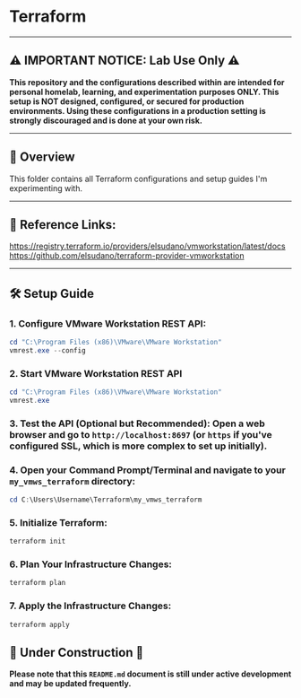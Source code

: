 # Terraform

---

## ⚠️ IMPORTANT NOTICE: Lab Use Only ⚠️

**This repository and the configurations described within are intended for personal homelab, learning, and experimentation purposes ONLY. This setup is NOT designed, configured, or secured for production environments. Using these configurations in a production setting is strongly discouraged and is done at your own risk.**

---

## 🚀 Overview

This folder contains all Terraform configurations and setup guides I'm experimenting with.

---

## 🔗 Reference Links:
https://registry.terraform.io/providers/elsudano/vmworkstation/latest/docs
https://github.com/elsudano/terraform-provider-vmworkstation

---

## 🛠️ Setup Guide

### 1. Configure VMware Workstation REST API:
```powershell
cd "C:\Program Files (x86)\VMware\VMware Workstation"
vmrest.exe --config
```
### 2. Start VMware Workstation REST API
```powershell
cd "C:\Program Files (x86)\VMware\VMware Workstation"
vmrest.exe
```
### 3. Test the API (Optional but Recommended): Open a web browser and go to `http://localhost:8697` (or `https` if you've configured SSL, which is more complex to set up initially).

### 4. Open your Command Prompt/Terminal and navigate to your `my_vmws_terraform` directory:
```powershell	
cd C:\Users\Username\Terraform\my_vmws_terraform
```
### 5. Initialize Terraform:
```powershell	
terraform init
```
### 6. Plan Your Infrastructure Changes:
```powershell		
terraform plan
```
### 7. Apply the Infrastructure Changes:
```powershell		
terraform apply
```

## 🚧 Under Construction 🚧

**Please note that this `README.md` document is still under active development and may be updated frequently.**